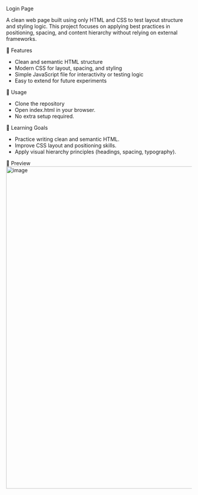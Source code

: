 Login Page

A clean web page built using only HTML and CSS to test layout structure and styling logic. This project focuses on applying best practices in positioning, spacing, and content hierarchy without relying on external frameworks.

🚀 Features
- Clean and semantic HTML structure  
- Modern CSS for layout, spacing, and styling  
- Simple JavaScript file for interactivity or testing logic  
- Easy to extend for future experiments  

📖 Usage
- Clone the repository
- Open index.html in your browser.
- No extra setup required.

🎯 Learning Goals
- Practice writing clean and semantic HTML.
- Improve CSS layout and positioning skills.
- Apply visual hierarchy principles (headings, spacing, typography).


📸 Preview
<img width="1553" height="871" alt="image" src="https://github.com/user-attachments/assets/f8be560f-a2cd-4536-a6c3-0561f766d31f" />
